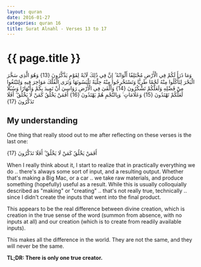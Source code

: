 ```yaml
---
layout: quran
date: 2016-01-27
categories: quran 16
title: Surat Alnahl - Verses 13 to 17
---
```


# {{ page.title }}

<div class="quran-verse">وَمَا ذَرَأَ لَكُمْ فِي الْأَرْضِ مُخْتَلِفًا أَلْوَانُهُ ۗ إِنَّ فِي ذَٰلِكَ لَآيَةً لِقَوْمٍ يَذَّكَّرُونَ {13}
وَهُوَ الَّذِي سَخَّرَ الْبَحْرَ لِتَأْكُلُوا مِنْهُ لَحْمًا طَرِيًّا وَتَسْتَخْرِجُوا مِنْهُ حِلْيَةً تَلْبَسُونَهَا وَتَرَى الْفُلْكَ مَوَاخِرَ فِيهِ وَلِتَبْتَغُوا مِنْ فَضْلِهِ وَلَعَلَّكُمْ تَشْكُرُونَ {14}
وَأَلْقَىٰ فِي الْأَرْضِ رَوَاسِيَ أَنْ تَمِيدَ بِكُمْ وَأَنْهَارًا وَسُبُلًا لَعَلَّكُمْ تَهْتَدُونَ {15}
وَعَلَامَاتٍ ۚ وَبِالنَّجْمِ هُمْ يَهْتَدُونَ {16}
أَفَمَنْ يَخْلُقُ كَمَنْ لَا يَخْلُقُ ۗ أَفَلَا تَذَكَّرُونَ {17}</div>

## My understanding

One thing that really stood out to me after reflecting on these verses is the last one:

<div class="quran-verse">أَفَمَنْ يَخْلُقُ كَمَنْ لَا يَخْلُقُ ۗ أَفَلَا تَذَكَّرُونَ {17}
</div>

When I really think about it, I start to realize that in practically everything we do .. there's always some sort of input, and a resulting output. Whether that's making a Big Mac, or a car .. we take raw materials, and produce something (hopefully) useful as a result. While this is usually colloquially described as "making" or "creating" .. that's not really true, technically .. since I didn't create the inputs that went into the final product.

This appears to be the real difference between divine creation, which is creation in the true sense of the word (summon from absence, with no inputs at all) and our creation (which is to create from readily available inputs).

This makes all the difference in the world. They are not the same, and they will never be the same.

**TL;DR: There is only one true creator.**
